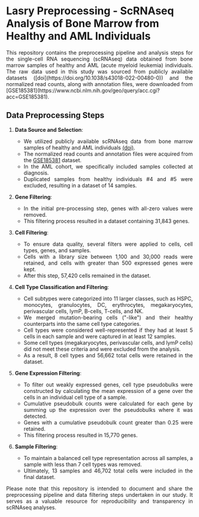 # Lasry Preprocessing - ScRNAseq Analysis of Bone Marrow from Healthy and AML Individuals
<div align='justify'>
This repository contains the preprocessing pipeline and analysis steps for the single-cell RNA sequencing (scRNAseq) data obtained from bone marrow samples of healthy and AML (acute myeloid leukemia) individuals. The raw data used in this study was sourced from publicly available datasets ([doi](https://doi.org/10.1038/s43018-022-00480-0)) and the normalized read counts, along with annotation files, were downloaded from [GSE185381](https://www.ncbi.nlm.nih.gov/geo/query/acc.cgi?acc=GSE185381).

## Data Preprocessing Steps

1. **Data Source and Selection**:
   - We utilized publicly available scRNAseq data from bone marrow samples of healthy and AML individuals [(doi)](https://doi.org/10.1038/s43018-022-00480-0).
   - The normalized read counts and annotation files were acquired from the [GSE185381](https://www.ncbi.nlm.nih.gov/geo/query/acc.cgi?acc=GSE185381) dataset.
   - In the AML cohort, we specifically included samples collected at diagnosis.
   - Duplicated samples from healthy individuals #4 and #5 were excluded, resulting in a dataset of 14 samples.

2. **Gene Filtering**:
   - In the initial pre-processing step, genes with all-zero values were removed.
   - This filtering process resulted in a dataset containing 31,843 genes.

3. **Cell Filtering**:
   - To ensure data quality, several filters were applied to cells, cell types, genes, and samples.
   - Cells with a library size between 1,100 and 30,000 reads were retained, and cells with greater than 500 expressed genes were kept.
   - After this step, 57,420 cells remained in the dataset.

4. **Cell Type Classification and Filtering**:
   - Cell subtypes were categorized into 11 larger classes, such as HSPC, monocytes, granulocytes, DC, erythrocytes, megakaryocytes, perivascular cells, lymP, B-cells, T-cells, and NK.
   - We merged mutation-bearing cells ("-like") and their healthy counterparts into the same cell type categories.
   - Cell types were considered well-represented if they had at least 5 cells in each sample and were captured in at least 12 samples.
   - Some cell types (megakaryocytes, perivascular cells, and lymP cells) did not meet these criteria and were excluded from the analysis.
   - As a result, 8 cell types and 56,662 total cells were retained in the dataset.

5. **Gene Expression Filtering**:
   - To filter out weakly expressed genes, cell type pseudobulks were constructed by calculating the mean expression of a gene over the cells in an individual cell type of a sample.
   - Cumulative pseudobulk counts were calculated for each gene by summing up the expression over the pseudobulks where it was detected.
   - Genes with a cumulative pseudobulk count greater than 0.25 were retained.
   - This filtering process resulted in 15,770 genes.

6. **Sample Filtering**:
   - To maintain a balanced cell type representation across all samples, a sample with less than 7 cell types was removed.
   - Ultimately, 13 samples and 46,702 total cells were included in the final dataset.

Please note that this repository is intended to document and share the preprocessing pipeline and data filtering steps undertaken in our study. It serves as a valuable resource for reproducibility and transparency in scRNAseq analyses. </div>

